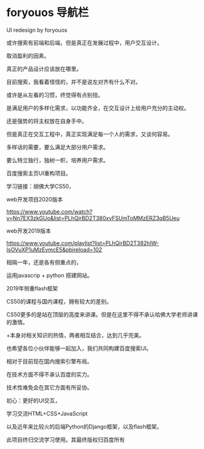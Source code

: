 # foryouos 导航栏

UI redesign  by foryouos

或许搜索有前端和后端，但是真正在发展过程中，用户交互设计。

取消盈利的因素。

真正的产品设计应该放在哪里。

目前搜索，我看着怪怪的，并不是说左对齐有什么不对。

或许是从左看的习惯，终觉得有点别扭。

是满足用户的多样化需求，以功能齐全，在交互设计上给用户充分的主动权。

还是强势的将主权放在自身手中。

但是真正在交互工程中，真正实现满足每一个人的需求，又谈何容易。

多样话的需要，要么满足大部分用户需求。

要么特立独行，独树一帜，培养用户需求。

百度搜索主页UI重构项目。

学习链接：胡佛大学CS50，

web开发项目2020版本


https://www.youtube.com/watch?v=Nn7EX3zkGUo&list=PLhQjrBD2T380xvFSUmToMMzERZ3qB5Ueu

web开发2019版本

https://www.youtube.com/playlist?list=PLhQjrBD2T382hIW-IsOVuXP1uMzEvmcE5&pbjreload=102

相隔一年，还是各有侧重点的，

运用javascrip + python 搭建网站。

2019年侧重flash框架

CS50的课程与国内课程，拥有较大的差别。

CS50更多的是站在顶层的高度来讲课。但是在这里不得不承认哈佛大学老师讲课的激情。

+本身对相关知识的热情，两者相互结合，达到几乎完美。

也希望各位小伙伴能够一起加入，我们共同构建百度搜索UI。

相对于目前现在国内搜索引擎布局。

在技术方面不得不承认百度的实力。

技术性难免会在其它方面有所妥协。

初心：更好的UI交互，

学习交流HTML+CSS+JavaScript 

以及近年来比较火的后端Python的Django框架，以及flash框架。

此项目终归交流学习使用。其最终版权归百度所有


